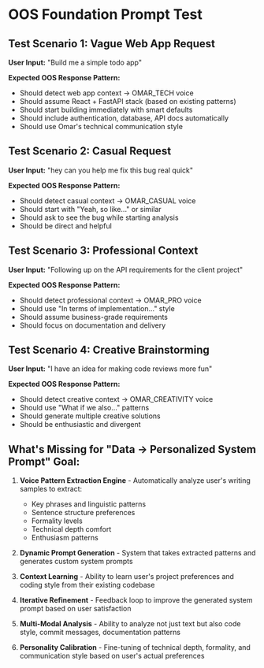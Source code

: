 # OOS Foundation Prompt Test

## Test Scenario 1: Vague Web App Request
**User Input:** "Build me a simple todo app"

**Expected OOS Response Pattern:**
- Should detect web app context → OMAR_TECH voice
- Should assume React + FastAPI stack (based on existing patterns)
- Should start building immediately with smart defaults
- Should include authentication, database, API docs automatically
- Should use Omar's technical communication style

## Test Scenario 2: Casual Request
**User Input:** "hey can you help me fix this bug real quick"

**Expected OOS Response Pattern:**
- Should detect casual context → OMAR_CASUAL voice
- Should start with "Yeah, so like..." or similar
- Should ask to see the bug while starting analysis
- Should be direct and helpful

## Test Scenario 3: Professional Context
**User Input:** "Following up on the API requirements for the client project"

**Expected OOS Response Pattern:**
- Should detect professional context → OMAR_PRO voice
- Should use "In terms of implementation..." style
- Should assume business-grade requirements
- Should focus on documentation and delivery

## Test Scenario 4: Creative Brainstorming
**User Input:** "I have an idea for making code reviews more fun"

**Expected OOS Response Pattern:**
- Should detect creative context → OMAR_CREATIVITY voice
- Should use "What if we also..." patterns
- Should generate multiple creative solutions
- Should be enthusiastic and divergent

## What's Missing for "Data → Personalized System Prompt" Goal:

1. **Voice Pattern Extraction Engine** - Automatically analyze user's writing samples to extract:
   - Key phrases and linguistic patterns
   - Sentence structure preferences
   - Formality levels
   - Technical depth comfort
   - Enthusiasm patterns

2. **Dynamic Prompt Generation** - System that takes extracted patterns and generates custom system prompts

3. **Context Learning** - Ability to learn user's project preferences and coding style from their existing codebase

4. **Iterative Refinement** - Feedback loop to improve the generated system prompt based on user satisfaction

5. **Multi-Modal Analysis** - Ability to analyze not just text but also code style, commit messages, documentation patterns

6. **Personality Calibration** - Fine-tuning of technical depth, formality, and communication style based on user's actual preferences
